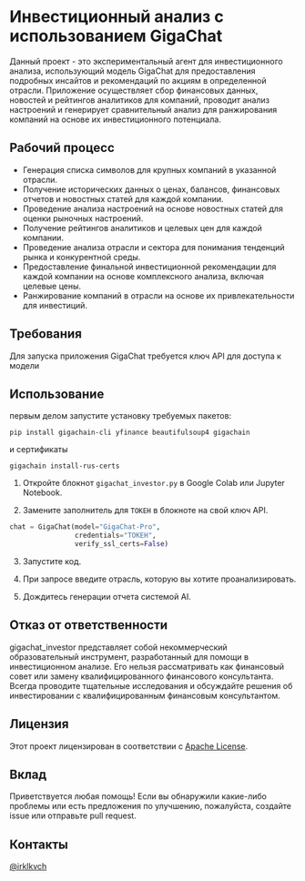 
# Инвестиционный анализ с использованием GigaChat

Данный проект - это экспериментальный агент для инвестиционного анализа, использующий модель GigaChat для предоставления
подробных инсайтов и рекомендаций по акциям в определенной отрасли. Приложение осуществляет сбор финансовых данных,
новостей и рейтингов аналитиков для компаний, проводит анализ настроений и генерирует сравнительный анализ для
ранжирования компаний на основе их инвестиционного потенциала.

## Рабочий процесс

- Генерация списка символов для крупных компаний в указанной отрасли.
- Получение исторических данных о ценах, балансов, финансовых отчетов и новостных статей для каждой компании.
- Проведение анализа настроений на основе новостных статей для оценки рыночных настроений.
- Получение рейтингов аналитиков и целевых цен для каждой компании.
- Проведение анализа отрасли и сектора для понимания тенденций рынка и конкурентной среды.
- Предоставление финальной инвестиционной рекомендации для каждой компании на основе комплексного анализа, включая целевые цены.
- Ранжирование компаний в отрасли на основе их привлекательности для инвестиций.

## Требования

Для запуска приложения GigaChat требуется ключ API для доступа к модели

## Использование

первым делом запустите установку требуемых пакетов:

```
pip install gigachain-cli yfinance beautifulsoup4 gigachain
```
и сертификаты

```
gigachain install-rus-certs
```

1. Откройте блокнот `gigachat_investor.py` в Google Colab или Jupyter Notebook.
   
2. Замените заполнитель для `ТОКЕН` в блокноте на свой ключ API.
```python
chat = GigaChat(model="GigaChat-Pro",
                credentials="ТОКЕН",
                verify_ssl_certs=False)
```
3. Запустите код.

4. При запросе введите отрасль, которую вы хотите проанализировать.

5. Дождитесь генерации отчета системой AI.

## Отказ от ответственности

gigachat_investor представляет собой некоммерческий образовательный инструмент, разработанный для помощи в инвестиционном анализе.
Его нельзя рассматривать как финансовый совет или замену квалифицированного финансового консультанта.
Всегда проводите тщательные исследования и обсуждайте решения об инвестировании с квалифицированным финансовым консультантом.

## Лицензия

Этот проект лицензирован в соответствии с [Apache License](LICENSE).

## Вклад

Приветствуется любая помощь! Если вы обнаружили какие-либо проблемы или есть предложения по улучшению, пожалуйста, создайте issue или отправьте pull request.

## Контакты
[@irklkvch](https://t.me/irklkvch)

